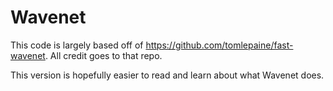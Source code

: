 # Wavenet

This code is largely based off of https://github.com/tomlepaine/fast-wavenet.  All credit goes to that repo. 

This version is hopefully easier to read and learn about what Wavenet does.


